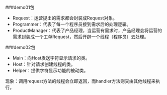 ###demo01包

- Request：运营提出的需求都会封装成Request对象。
- Programmer：代表了每一个程序员接到需求后的处理逻辑。
- ProductManager：代表了产品经理，当运营有需求时，产品经理会将运营的需求封装成一个工单Request，然后开辟一个线程（程序员）去处理。

###demo02包

- Main：向Host发送字符显示请求的类。
- Host：针对请求创建线程的类。
- Helper：提供字符显示功能的被动类。

现象：调用request方法的线程会立即返回，而handler方法则交由其他线程来执行。